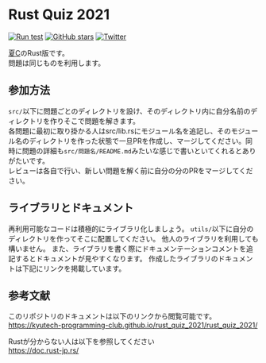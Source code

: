 # Rust Quiz 2021
[![Run test](https://github.com/kyutech-programming-club/rust_quiz_2021/actions/workflows/test.yml/badge.svg)](https://github.com/kyutech-programming-club/rust_quiz_2021/actions/workflows/test.yml)
[![GitHub stars](https://img.shields.io/github/stars/kyutech-programming-club/rust_quiz_2021)](https://github.com/kyutech-programming-club/rust_quiz_2021/stargazers)
[![Twitter](https://img.shields.io/twitter/url?style=social&url=https%3A%2F%2Ftwitter.com%2Fkyutech_proken)](https://twitter.com/intent/tweet?url=https%3A%2F%2Fgithub.com%2Fkyutech-programming-club%2Frust_quiz_2021)


[夏C](https://github.com/kyutech-programming-club/c_quiz_2021)のRust版です。  
問題は同じものを利用します。

## 参加方法
`src/`以下に問題ごとのディレクトリを設け、そのディレクトリ内に自分名前のディレクトリを作りそこで問題を解きます。  
各問題に最初に取り掛かる人はsrc/lib.rsにモジュール名を追記し、そのモジュール名のディレクトリを作った状態で一旦PRを作成し、マージしてください。同時に問題の詳細も`src/問題名/README.md`みたいな感じで書いといてくれるとありがたいです。  
レビューは各自で行い、新しい問題を解く前に自分の分のPRをマージしてください。

## ライブラリとドキュメント
再利用可能なコードは積極的にライブラリ化しましょう。
`utils/`以下に自分のディレクトリを作ってそこに配置してください。
他人のライブラリを利用しても構いません。
また、ライブラリを書く際にドキュメンテーションコメントを追記するとドキュメントが見やすくなります。
作成したライブラリのドキュメントは下記にリンクを掲載しています。

## 参考文献
このリポジトリのドキュメントは以下のリンクから閲覧可能です。  
https://kyutech-programming-club.github.io/rust_quiz_2021/rust_quiz_2021/

Rustが分からない人は以下を参照してください  
https://doc.rust-jp.rs/

